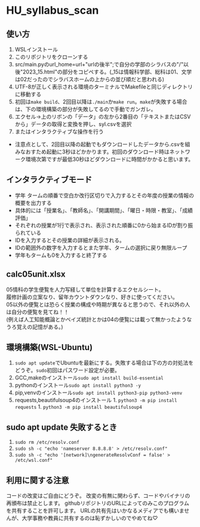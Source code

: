 # HU_syllabus_scan
## 使い方
  1. WSLインストール
  1. このリポジトリをクローンする
  1. src/main.pyのurl_home=url+"urlの後半";で自分の学部のシラバスの"/"以後"2023_15.html"の部分をコピペする。(_15は情報科学部、総科は01、文学は02だったのでシラバスホームの上からの並び順だと思われる)
  1. UTF-8が正しく表示される環境のターミナルでMakefileと同じディレクトリに移動する
  1. 初回は`make build`、2回目以降は`./main`か`make run`。`make`が失敗する場合は、下の環境構築の部分が失敗してるので手動でガンガレ。
  1. エクセル->上のリボンの「データ」の左から2番目の「テキストまたはCSVから」データの取得と変換を押し、syl.csvを選択
  1. またはインタラクティブな操作を行う
  + 注意点として、2回目以降の起動でもダウンロードしたデータから.csvを組みなおすため起動に3秒ほどかかります。初回のダウンロード時はネットワーク環境次第ですが最低30秒ほどダウンロードに時間がかかると思います。
## インタラクティブモード
  + 学年 タームの順番で空白か改行区切りで入力するとその年度の授業の情報の概要を出力する
  + 具体的には「授業名」、「教師名」、「開講期間」、「曜日・時限・教室」、「成績評価」
  + それぞれの授業が1行で表示され、表示された順番に0から始まるIDが割り振られている
  + IDを入力するとその授業の詳細が表示される。
  + IDの範囲外の数字を入力するとまた学年、タームの選択に戻り無限ループ
  + 学年もタームも0を入力すると終了する
## calc05unit.xlsx
  05情科の学生便覧を人力写経して単位を計算するエクセルシート。  
  履修計画の立案なり、留年カウントダウンなり、好きに使ってください。  
  05以外の便覧とは恐らく授業の構成や時期が異なると思うので、それ以外の人は自分の便覧を見てね！！  
  (例えば人工知能概論とかベイズ統計とかは04の便覧には載って無かったようなうろ覚えの記憶がある。)

## 環境構築(WSL-Ubuntu)
  1. `sudo apt update`でUbuntuを最新にする。失敗する場合は下の方の対処法をどうぞ。`sudo`初回はパスワード設定が必要。
  1. GCC,makeのインストール`sudo apt install build-essential`
  1. pythonのインストール`sudo apt install python3 -y`
  1. pip,venvのインストール`sudo apt install python3-pip python3-venv`
  1. requests,beautifulsoup4のインストール
    1. `python3 -m pip install requests`
    1. `python3 -m pip install beautifulsoup4`

## sudo apt update 失敗するとき
  1. `sudo rm /etc/resolv.conf`
  1. `sudo sh -c "echo 'nameserver 8.8.8.8' > /etc/resolv.conf"`
  1. `sudo sh -c "echo '[network]\ngenerateResolvConf = false' > /etc/wsl.conf"`

## 利用に関する注意
  コードの改変はご自由にどうぞ。
  改変の有無に関わらず、コードやバイナリの再頒布は禁止とします。
  githubリポジトリのURLによってのみこのプログラムを共有することを許可します。
  URLの共有先はいかなるメディアでも構いませんが、大学事務や教員に共有するのは恥ずかしいのでやめてね♡
